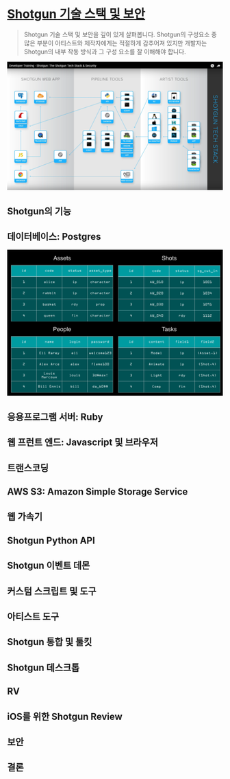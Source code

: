 # [Shotgun 기술 스택 및 보안](https://www.youtube.com/watch?v=IR_8JT_FtkI)

> Shotgun 기술 스택 및 보안을 깊이 있게 살펴봅니다. Shotgun의 구성요소 중 많은 부분이 아티스트와 제작자에게는 적절하게 감추어져 있지만 개발자는 Shotgun의 내부 작동 방식과 그 구성 요소를 잘 이해해야 합니다.

![Local Image](/img/1_shotgun/2_The_Shotgun_Tech_Stack_Security/1.png)

## Shotgun의 기능

## 데이터베이스: Postgres

![Local Image](/img/1_shotgun/2_The_Shotgun_Tech_Stack_Security/2.png)

## 응용프로그램 서버: Ruby

## 웹 프런트 엔드: Javascript 및 브라우저

## 트랜스코딩

## AWS S3: Amazon Simple Storage Service

## 웹 가속기

## Shotgun Python API

## Shotgun 이벤트 데몬

## 커스텀 스크립트 및 도구

## 아티스트 도구

## Shotgun 통합 및 툴킷

## Shotgun 데스크톱

## RV

## iOS를 위한 Shotgun Review

## 보안

## 결론